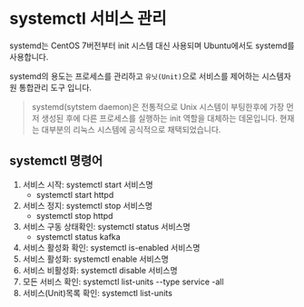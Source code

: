 # systemctl 서비스 관리

systemd는 CentOS 7버전부터 init 시스템 대신 사용되며 Ubuntu에서도 systemd를 사용합니다. 

systemd의 용도는 프로세스를 관리하고 `유닛(Unit)`으로 서비스를 제어하는 시스템자원 통합관리 도구 입니다.

> systemd(sytstem daemon)은 전통적으로 Unix 시스템이 부팅한후에 가장 먼저 생성된 후에 다른 프로세스를 실행하는 init 역할을 대체하는 데몬입니다. 현재는 대부분의 리눅스 시스템에 공식적으로 채택되었습니다.

## systemctl 명령어

1. 서비스 시작: systemctl start 서비스명
    - systemctl start httpd
2. 서비스 정지: systemctl stop 서비스명
    - systemctl stop httpd
3. 서비스 구동 상태확인: systemctl status 서비스명
    - systemctl status kafka
4. 서비스 활성화 확인: systemctl is-enabled 서비스명
5. 서비스 활성화: systemctl enable 서비스명
6. 서비스 비활성화: systemctl disable 서비스명
7. 모든 서비스 확인: systemctl list-units --type service -all
8. 서비스(Unit)목록 확인: systemctl list-units
